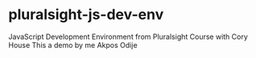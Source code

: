 # pluralsight-js-dev-env

JavaScript Development Environment from Pluralsight Course with Cory House
This a demo by me Akpos Odije
